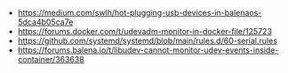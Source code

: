 
* https://medium.com/swlh/hot-plugging-usb-devices-in-balenaos-5dca4b05ca7e
* https://forums.docker.com/t/udevadm-monitor-in-docker-file/125723
* https://github.com/systemd/systemd/blob/main/rules.d/60-serial.rules
* https://forums.balena.io/t/libudev-cannot-monitor-udev-events-inside-container/363638
